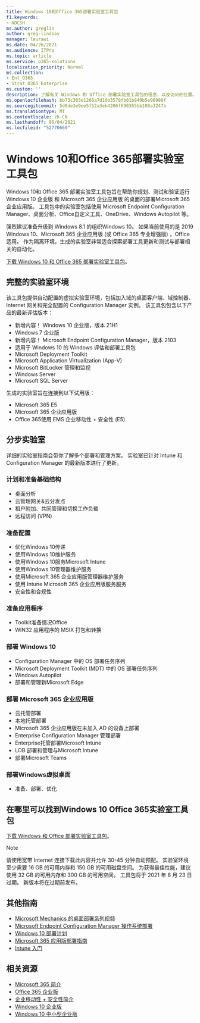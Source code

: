 ```yaml
---
title: Windows 10和Office 365部署实验室工具包
f1.keywords:
- NOCSH
ms.author: greglin
author: greg-lindsay
manager: laurawi
ms.date: 04/26/2021
ms.audience: ITPro
ms.topic: article
ms.service: o365-solutions
localization_priority: Normal
ms.collection:
- Ent_O365
- Strat_O365_Enterprise
ms.custom: ''
description: 了解有关 Windows 和 Office 部署实验室工具包的信息，以及访问的位置。
ms.openlocfilehash: bb73c303e1266a7d19b3578fb01b849b5e96990f
ms.sourcegitcommit: 5d8de3e9ee5f52a3eb4206f690365bb108a3247b
ms.translationtype: MT
ms.contentlocale: zh-CN
ms.lasthandoff: 06/04/2021
ms.locfileid: "52770669"
---
```

# <a name="windows-10-and-office-365-deployment-lab-kit"></a>Windows 10和Office 365部署实验室工具包

Windows 10和 Office 365 部署实验室工具包旨在帮助你规划、测试和验证运行 Windows 10 企业版 和 Microsoft 365 企业应用版 的桌面的部署Microsoft 365 企业应用版。 工具包中的实验室包括使用 Microsoft Endpoint Configuration Manager、桌面分析、Office自定义工具、OneDrive、Windows Autopilot 等。

强烈建议准备升级到 Windows 8.1 的组织Windows 10。 如果当前使用的是 2019 Windows 10、Microsoft 365 企业应用版 (或 Office 365 专业增强版) ，Office适用。 作为隔离环境，生成的实验室非常适合探索部署工具更新和测试与部署相关的自动化。

[下载 Windows 10 和 Office 365 部署实验室工具包](https://www.microsoft.com/evalcenter/evaluate-lab-kit)。

## <a name="a-complete-lab-environment"></a>完整的实验室环境

该工具包提供自动配置的虚拟实验室环境，包括加入域的桌面客户端、域控制器、Internet 网关和完全配置的 Configuration Manager 实例。 该工具包包含以下产品的最新评估版本：

  - 新增内容！ Windows 10 企业版，版本 21H1
  - Windows 7 企业版
  - 新增内容！ Microsoft Endpoint Configuration Manager，版本 2103
  - 适用于 Windows 10 的 Windows 评估和部署工具包
  - Microsoft Deployment Toolkit
  - Microsoft Application Virtualization (App-V)
  - Microsoft BitLocker 管理和监视 
  - Windows Server 
  - Microsoft SQL Server 

生成的实验室旨在连接到以下试用版： 

  - Microsoft 365 E5
  - Microsoft 365 企业应用版
  - Office 365使用 EMS 企业移动性 + 安全性 (E5) 

## <a name="step-by-step-labs"></a>分步实验室

详细的实验室指南会带你了解多个部署和管理方案。 实验室已针对 Intune 和 Configuration Manager 的最新版本进行了更新。 

### <a name="plan-and-prepare-infrastructure"></a>计划和准备基础结构 
- 桌面分析 
- 云管理网关&云分发点 
- 租户附加、共同管理和切换工作负载 
- 远程访问 (VPN) 

### <a name="prepare-configuration"></a>准备配置   

- 优化Windows 10传递   
- 使用Windows 10维护服务
- 使用Windows 10服务Microsoft Intune   
- 使用Windows 10管理器维护服务   
- 使用Microsoft 365 企业应用版管理器维护服务   
- 使用 Intune Microsoft 365 企业应用版服务服务  
- 安全性和合规性   

### <a name="prepare-applications"></a>准备应用程序    

- Toolkit准备情况Office  
- WIN32 应用程序的 MSIX 打包和转换   

### <a name="deploy-windows-10"></a>部署 Windows 10   

- Configuration Manager 中的 OS 部署任务序列
- Microsoft Deployment Toolkit (MDT) 中的 OS 部署任务序列
- Windows Autopilot
- 部署和管理新Microsoft Edge  

### <a name="deploy-microsoft-365-apps-for-enterprise"></a>部署 Microsoft 365 企业应用版    

- 云托管部署  
- 本地托管部署    
- Microsoft 365 企业应用版在未加入 AD 的设备上部署 
- Enterprise Configuration Manager 管理部署
- Enterprise托管部署Microsoft Intune  
- LOB 部署和管理与Microsoft Intune
- 部署Microsoft Teams

### <a name="deploy-windows-virtual-desktop"></a>部署Windows虚拟桌面  

- 准备、部署、优化
 
## <a name="where-to-find-the-windows-10-and-office-365-deployment-lab-kit"></a>在哪里可以找到Windows 10 Office 365实验室工具包

[下载 Windows 和 Office 部署实验室工具包](https://www.microsoft.com/evalcenter/evaluate-lab-kit)。

> [!NOTE]
> 请使用宽带 Internet 连接下载此内容并允许 30-45 分钟自动预配。 实验室环境至少需要 16 GB 的可用内存和 150 GB 的可用磁盘空间。 为获得最佳性能，建议使用 32 GB 的可用内存和 300 GB 的可用空间。 工具包将于 2021 年 8 月 23 日过期。 新版本将在过期前发布。

## <a name="additional-guidance"></a>其他指南

  - [Microsoft Mechanics 的桌面部署系列视频](https://www.aka.ms/watchhowtoshift)
  - [Microsoft Endpoint Configuration Manager 操作系统部署](/mem/configmgr/osd/understand/introduction-to-operating-system-deployment)
  - [Windows 10 部署计划](/windows/deployment/planning/index)
  - [Microsoft 365 应用版部署指南](/deployoffice/deployment-guide-microsoft-365-apps)
  - [Intune 入门](/intune/get-started-evaluation)

## <a name="related-resources"></a>相关资源

  - [Microsoft 365 简介](https://www.microsoft.com/microsoft-365/default.aspx)
  - [Office 365 企业版](https://products.office.com/business/office)
  - [企业移动性 + 安全性简介](https://www.microsoft.com/cloud-platform/enterprise-mobility-security)
  - [Windows 10 企业版](https://www.microsoft.com/WindowsForBusiness/windows-for-enterprise)
  - [Windows 10 中小型企业版](https://www.microsoft.com/WindowsForBusiness/windows-for-small-business)
